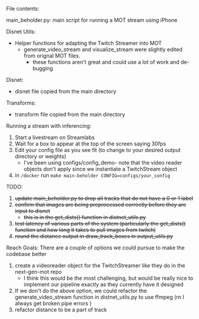 File contents: 

main_beholder.py: main script for running a MOT stream using iPhone

Disnet Utils:
- Helper functions for adapting the Twitch Streamer into MOT
    - generate_video_stream and visualize_stream were slightly edited from orignal MOT files.
        - these functions aren't great and could use a lot of work and de-bugging

Disnet:
- disnet file copied from the main directory

Transforms:
- transform file copied from the main directory 

Running a stream with inferencing:
1. Start a livestream on Streamlabs 
2. Wait for a box to appear at the top of the screen saying 30fps
3. Edit your config file as you see fit (to change to your desired output directory or weights)
    - I've been using configs/config_demo- note that the video reader objects don't apply since we instantiate a TwitchStream object
4. in `/docker` run `make main-beholder CONFIG=configs/your_config`

TODO:
1. ~~update main_beholder.py to drop all tracks that do not have a 0 or 1 label~~ 
2. ~~confirm that images are being preprocessed correctly before they are input to disnet~~
    - ~~this is in the get_dists() function in distnet_utils.py~~
3. ~~test latency of various parts of the system (particularly the get_dists() function and how long it takes to pull images from twitch)~~
4. ~~round the distance output in draw_track_boxes in output_utils.py~~

Reach Goals:
There are a couple of options we could pursue to make the codebase better
1. create a videoreader object for the TwitchStreamer like they do in the next-gen-mot repo
    - I think this would be the most challenging, but would be really nice to implement our pipeline exactly
    as they currently have it designed
2. If we don't do the above option, we could refactor the generate_video_stream function in distnet_utils.py to use ffmpeg (rn I always get broken pipe errors )
3. refactor distance to be a part of track
